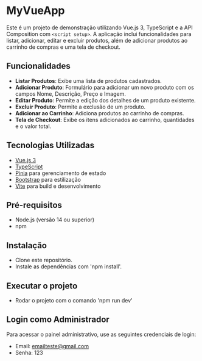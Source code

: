 # MyVueApp

Este é um projeto de demonstração utilizando Vue.js 3, TypeScript e a API Composition com `<script setup>`. A aplicação inclui funcionalidades para listar, adicionar, editar e excluir produtos, além de adicionar produtos ao carrinho de compras e uma tela de checkout.

## Funcionalidades

- **Listar Produtos**: Exibe uma lista de produtos cadastrados.
- **Adicionar Produto**: Formulário para adicionar um novo produto com os campos Nome, Descrição, Preço e Imagem.
- **Editar Produto**: Permite a edição dos detalhes de um produto existente.
- **Excluir Produto**: Permite a exclusão de um produto.
- **Adicionar ao Carrinho**: Adiciona produtos ao carrinho de compras.
- **Tela de Checkout**: Exibe os itens adicionados ao carrinho, quantidades e o valor total.

## Tecnologias Utilizadas

- [Vue.js 3](https://v3.vuejs.org/)
- [TypeScript](https://www.typescriptlang.org/)
- [Pinia](https://pinia.vuejs.org/) para gerenciamento de estado
- [Bootstrap](https://getbootstrap.com/) para estilização
- [Vite](https://vitejs.dev/) para build e desenvolvimento

## Pré-requisitos

- Node.js (versão 14 ou superior)
- npm

## Instalação

- Clone este repositório.
- Instale as dependências com 'npm install'.

## Executar o projeto

- Rodar o projeto com o comando 'npm run dev'

## Login como Administrador

Para acessar o painel administrativo, use as seguintes credenciais de login:

- Email: <emailteste@gmail.com>
- Senha: 123
